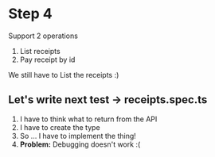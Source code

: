# Step 4
Support 2 operations
1. List receipts
2. Pay receipt by id

We still have to List the receipts :)

## Let's write next test -> receipts.spec.ts
1. I have to think what to return from the API
2. I have to create the type
3. So ... I have to implement the thing!
4. **Problem:** Debugging doesn't work :(